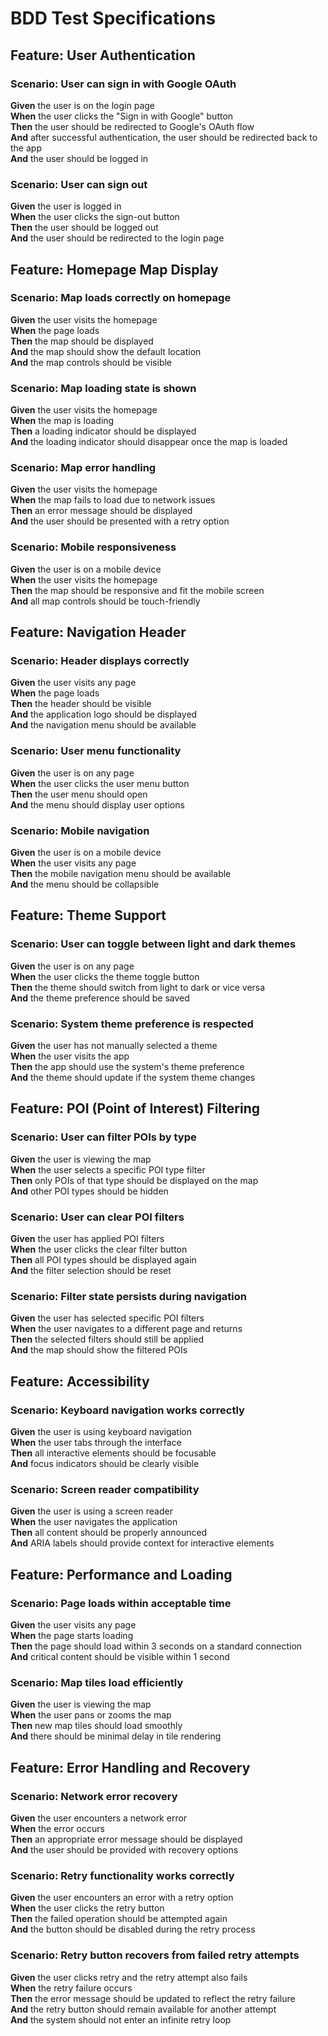 # BDD Test Specifications

## Feature: User Authentication

### Scenario: User can sign in with Google OAuth

**Given** the user is on the login page  
**When** the user clicks the "Sign in with Google" button  
**Then** the user should be redirected to Google's OAuth flow  
**And** after successful authentication, the user should be redirected back to the app  
**And** the user should be logged in  

### Scenario: User can sign out

**Given** the user is logged in  
**When** the user clicks the sign-out button  
**Then** the user should be logged out  
**And** the user should be redirected to the login page  

## Feature: Homepage Map Display

### Scenario: Map loads correctly on homepage

**Given** the user visits the homepage  
**When** the page loads  
**Then** the map should be displayed  
**And** the map should show the default location  
**And** the map controls should be visible  

### Scenario: Map loading state is shown

**Given** the user visits the homepage  
**When** the map is loading  
**Then** a loading indicator should be displayed  
**And** the loading indicator should disappear once the map is loaded  

### Scenario: Map error handling

**Given** the user visits the homepage  
**When** the map fails to load due to network issues  
**Then** an error message should be displayed  
**And** the user should be presented with a retry option  

### Scenario: Mobile responsiveness

**Given** the user is on a mobile device  
**When** the user visits the homepage  
**Then** the map should be responsive and fit the mobile screen  
**And** all map controls should be touch-friendly  

## Feature: Navigation Header

### Scenario: Header displays correctly

**Given** the user visits any page  
**When** the page loads  
**Then** the header should be visible  
**And** the application logo should be displayed  
**And** the navigation menu should be available  

### Scenario: User menu functionality

**Given** the user is on any page  
**When** the user clicks the user menu button  
**Then** the user menu should open  
**And** the menu should display user options  

### Scenario: Mobile navigation

**Given** the user is on a mobile device  
**When** the user visits any page  
**Then** the mobile navigation menu should be available  
**And** the menu should be collapsible  

## Feature: Theme Support

### Scenario: User can toggle between light and dark themes

**Given** the user is on any page  
**When** the user clicks the theme toggle button  
**Then** the theme should switch from light to dark or vice versa  
**And** the theme preference should be saved  

### Scenario: System theme preference is respected

**Given** the user has not manually selected a theme  
**When** the user visits the app  
**Then** the app should use the system's theme preference  
**And** the theme should update if the system theme changes  

## Feature: POI (Point of Interest) Filtering

### Scenario: User can filter POIs by type

**Given** the user is viewing the map  
**When** the user selects a specific POI type filter  
**Then** only POIs of that type should be displayed on the map  
**And** other POI types should be hidden  

### Scenario: User can clear POI filters

**Given** the user has applied POI filters  
**When** the user clicks the clear filter button  
**Then** all POI types should be displayed again  
**And** the filter selection should be reset  

### Scenario: Filter state persists during navigation

**Given** the user has selected specific POI filters  
**When** the user navigates to a different page and returns  
**Then** the selected filters should still be applied  
**And** the map should show the filtered POIs  

## Feature: Accessibility

### Scenario: Keyboard navigation works correctly

**Given** the user is using keyboard navigation  
**When** the user tabs through the interface  
**Then** all interactive elements should be focusable  
**And** focus indicators should be clearly visible  

### Scenario: Screen reader compatibility

**Given** the user is using a screen reader  
**When** the user navigates the application  
**Then** all content should be properly announced  
**And** ARIA labels should provide context for interactive elements  

## Feature: Performance and Loading

### Scenario: Page loads within acceptable time

**Given** the user visits any page  
**When** the page starts loading  
**Then** the page should load within 3 seconds on a standard connection  
**And** critical content should be visible within 1 second  

### Scenario: Map tiles load efficiently

**Given** the user is viewing the map  
**When** the user pans or zooms the map  
**Then** new map tiles should load smoothly  
**And** there should be minimal delay in tile rendering  

## Feature: Error Handling and Recovery

### Scenario: Network error recovery

**Given** the user encounters a network error  
**When** the error occurs  
**Then** an appropriate error message should be displayed  
**And** the user should be provided with recovery options  

### Scenario: Retry functionality works correctly

**Given** the user encounters an error with a retry option  
**When** the user clicks the retry button  
**Then** the failed operation should be attempted again  
**And** the button should be disabled during the retry process  

### Scenario: Retry button recovers from failed retry attempts

**Given** the user clicks retry and the retry attempt also fails  
**When** the retry failure occurs  
**Then** the error message should be updated to reflect the retry failure  
**And** the retry button should remain available for another attempt  
**And** the system should not enter an infinite retry loop
